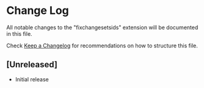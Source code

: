 # Change Log

All notable changes to the "fixchangesetsids" extension will be documented in this file.

Check [Keep a Changelog](http://keepachangelog.com/) for recommendations on how to structure this file.

## [Unreleased]

- Initial release